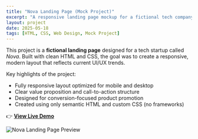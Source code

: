 ```yaml
---
title: "Nova Landing Page (Mock Project)"
excerpt: "A responsive landing page mockup for a fictional tech company built with HTML and CSS."
layout: project
date: 2025-05-18
tags: [HTML, CSS, Web Design, Mock Project]
---
```


This project is a **fictional landing page** designed for a tech startup called *Nova*. Built with clean HTML and CSS, the goal was to create a responsive, modern layout that reflects current UI/UX trends.

Key highlights of the project:

- Fully responsive layout optimized for mobile and desktop
- Clear value proposition and call-to-action structure
- Designed for conversion-focused product promotion
- Created using only semantic HTML and custom CSS (no frameworks)

👉 [**View Live Demo**](https://mashiyat210031.github.io/nova-landing-page/)

![Nova Landing Page Preview](/assets/css/images/nova-preview.png)
